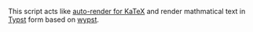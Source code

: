 This script acts like [auto-render for KaTeX](https://github.com/KaTeX/KaTeX/tree/main/contrib/auto-render) and render mathmatical text in [Typst](https://typst.app/) form based on [wypst](https://github.com/0xpapercut/wypst).
